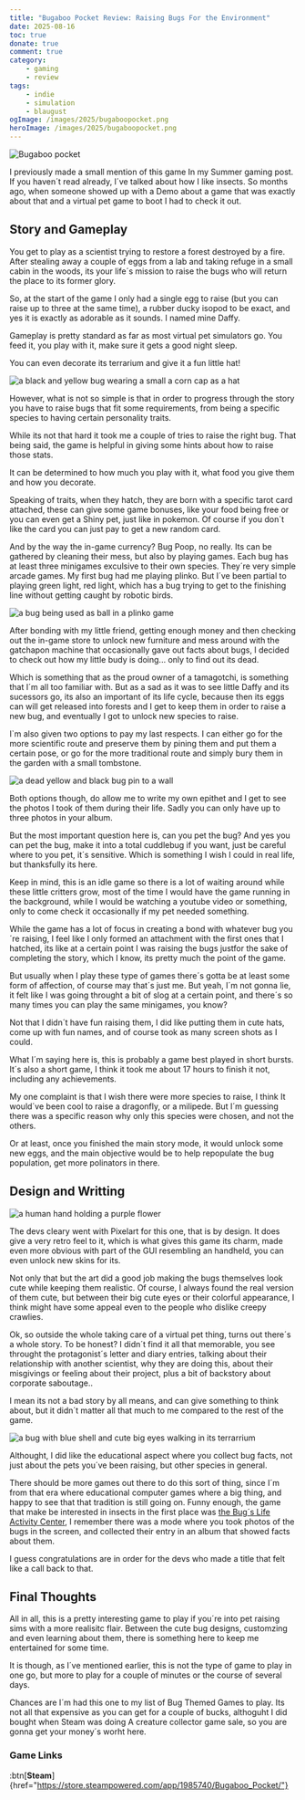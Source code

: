 ```yaml
---
title: "Bugaboo Pocket Review: Raising Bugs For the Environment"
date: 2025-08-16
toc: true
donate: true
comment: true
category:
    - gaming
    - review
tags:
    - indie
    - simulation
    - blaugust
ogImage: /images/2025/bugaboopocket.png
heroImage: /images/2025/bugaboopocket.png
---
```

![Bugaboo pocket](/images/2025/bugaboopocket.png#center)

I previously made a small mention of this game In my Summer gaming post. If you haven´t read already, I´ve talked about how I like insects.
So months ago, when someone showed up with a Demo about a game that was exactly about that and a virtual pet game to boot I had to check it out.


## Story and Gameplay

You get to play as a scientist trying to restore a forest destroyed by a fire. After stealing away a couple of eggs from a lab and taking refuge in a small cabin in the woods, its your life´s mission to raise the bugs who will return the place to its former glory.

So, at the start of the game I only had a single egg to raise (but you can raise up to three at the same time), a rubber ducky isopod to be exact, and yes it is exactly as adorable as it sounds. I named mine Daffy.

Gameplay is pretty standard as far as most virtual pet simulators go. You feed it, you play with it, make sure it gets a good night sleep.

You can even decorate its terrarium and give it a fun little hat!

![a black and yellow bug wearing a small a corn cap as a hat](/images/2025/bugaboohat.png)

However, what is not so simple is that in order to progress through the story you have to raise bugs that fit some requirements, from being a specific species to having certain personality traits.

While its not that hard it took me a couple of tries to raise the right bug. That being said, the game is helpful in giving some hints about how to raise those stats.

It can be determined to how much you play with it, what food you give them and how you decorate.

Speaking of traits, when they hatch, they are born with a specific tarot card attached, these can give some game bonuses, like your food being free or you can even get a Shiny pet, just like in pokemon. Of course if you don´t like the card you can just pay to get a new random card.

And by the way the in-game currency? Bug Poop, no really. Its can be gathered by cleaning their mess, but also by playing games. Each bug has at least three minigames exculsive to their own species. They´re very simple arcade games. My first bug had me playing plinko. But I´ve been partial to playing green light, red light, which has a bug trying to get to the finishing line without getting caught by robotic birds.

![a bug being used as ball in a plinko game](/images/2025/bugplinko.png)

After bonding with my little friend, getting enough money and then checking out the in-game store to unlock new furniture and mess around with the gatchapon machine that occasionally gave out facts about bugs, I decided to check out how my little budy is doing... only to find out its dead.

Which is something that as the proud owner of a tamagotchi, is something that I´m all too familiar with. But as a sad as it was to see little Daffy and its sucessors go, its also an important of its life cycle, because then its eggs can will get released into forests and I get to keep them in order to raise a new bug, and eventually I got to unlock new species to raise.

I`m also given two options to pay my last respects. I can either go for the more scientific route and preserve them by pining them and put them a certain pose, or go for the more traditional route and simply bury them in the garden with a small tombstone.

![a dead yellow and black bug pin to a wall](/images/2025/bugaboorestinpeace.png)

Both options though, do allow me to write my own epithet and I get to see the photos I took of them during their life. Sadly you can only have up to three photos in your album.

But the most important question here is, can you pet the bug? And yes you can pet the bug, make it into a total cuddlebug if you want, just be careful where to you pet, it´s sensitive. Which is something I wish I could in real life, but thanksfully its here.

Keep in mind, this is an idle game so there is a lot of waiting around while these little critters grow, most of the time I would have the game running in the background, while I would be watching a youtube video or something, only to come check it occasionally if my pet needed something.

While the game has a lot of focus in creating a bond with whatever bug you´re raising, I feel like I only formed an attachment with the first ones that I hatched, its like at a certain point I was raising the bugs justfor the sake of completing the story, which I know, its pretty much the point of the game.

But usually when I play these type of games there´s gotta be at least some form of affection, of course may that´s just me. But yeah, I´m not gonna lie, it felt like I was going throught a bit of slog at a certain point, and there´s so many times you can play the same minigames, you know?

Not that I didn´t have fun raising them, I did like putting them in cute hats, come up with fun names, and of course took as many screen shots as I could.

What I´m saying here is, this is probably a game best played in short bursts. It´s also a short game, I think it took me about 17 hours to finish it not, including any achievements.

My one complaint is that I wish there were more species to raise, I think It would´ve been cool to raise a dragonfly, or a milipede. But I´m guessing there was a specific reason why only this species were chosen, and not the others.

Or at least, once you finished the main story mode, it would unlock some new eggs, and the main objective would be to help repopulate the bug population, get more polinators in there.

## Design and Writting

![a human hand holding a purple flower](/images/2025/bughandflower.png)

The devs cleary went with Pixelart for this one, that is by design. It does give a very retro feel to it, which is what gives this game its charm, made even more obvious with part of the GUI resembling an handheld, you can even unlock new skins for its.

Not only that but the art did a good job making the bugs themselves look cute while keeping them realistic. Of course, I always found the real version of them cute, but  between their big cute eyes or their colorful appearance, I think might have some appeal even to the people who dislike creepy crawlies.

Ok, so outside the whole taking care of a virtual pet thing, turns  out there´s a whole story. To be honest? I didn´t find it all that memorable, you see throught the protagonist´s letter and diary entries, talking about their relationship with another scientist, why they are doing this, about their misgivings or feeling about their project, plus a bit of backstory about corporate saboutage..

I mean its not a bad story by all means, and can give something to think about, but it didn´t matter all that much to me compared to the rest of the game.

![a bug with blue shell and cute big eyes walking in its terrarrium](/images/2025/bugaboocutebug.png)

Althought, I did like the educational aspect where you collect bug facts, not just about the pets you´ve been raising, but other species in general.

There should be more games out there to do this sort of thing, since I´m from that era where educational computer games where a big thing, and happy to see that that tradition is still going on. Funny enough, the game that make be interested in insects in the first place was [the Bug´s Life Activity Center](https://www.youtube.com/watch?v=x_wB87iFxUY), I remember there was a mode where you took photos of the bugs in the screen, and collected their entry in an album that showed facts about them.

I guess congratulations are in order for the devs who made a title that felt like a call back to that.

## Final Thoughts

All in all, this is a pretty interesting game to play if you´re into pet raising sims with a more realisitc flair. Between the cute bug designs, customzing and even learning about them, there is something here to keep me entertained for some time.

It is though, as I´ve mentioned earlier, this is not the type of game to play in one go, but more to play for a couple of minutes or the course of several days.

Chances are I´m had this one to my list of Bug Themed Games to play. Its not all that expensive as you can get for a couple of bucks, althoguht I did bought when Steam was doing A creature collector game sale, so you are gonna get your money´s worht here.


### Game Links

:btn[**Steam**]{href="https://store.steampowered.com/app/1985740/Bugaboo_Pocket/"}
